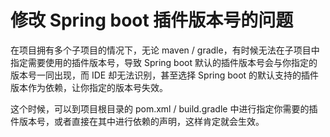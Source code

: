 # 修改 Spring boot 插件版本号的问题

在项目拥有多个子项目的情况下，无论 maven / gradle，有时候无法在子项目中指定需要使用的插件版本号，导致 Spring boot 默认的插件版本号会与你指定的版本号一同出现，而 IDE 却无法识别，甚至选择 Spring boot 的默认支持的插件版本作为依赖，让你指定的版本号失效。

这个时候，可以到项目根目录的 pom.xml / build.gradle 中进行指定你需要的插件版本号，或者直接在其中进行依赖的声明，这样肯定就会生效。
